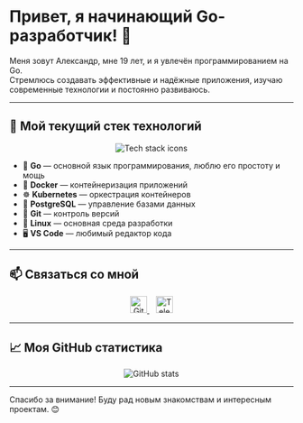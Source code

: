 # Привет, я начинающий Go-разработчик! 👋

Меня зовут Александр, мне 19 лет, и я увлечён программированием на Go.  
Стремлюсь создавать эффективные и надёжные приложения, изучаю современные технологии и постоянно развиваюсь.

---

## 🚀 Мой текущий стек технологий

<p align="center">
  <img src="https://skillicons.dev/icons?i=go,docker,kubernetes,postgres,git,linux,vscode,csharp" alt="Tech stack icons" />
</p>

- 🐹 **Go** — основной язык программирования, люблю его простоту и мощь  
- 🐳 **Docker** — контейнеризация приложений  
- ☸️ **Kubernetes** — оркестрация контейнеров  
- 🐘 **PostgreSQL** — управление базами данных  
- 🔧 **Git** — контроль версий  
- 🐧 **Linux** — основная среда разработки  
- 🖥️ **VS Code** — любимый редактор кода

---

## 📫 Связаться со мной

<p align="center">
  <a href="https://github.com/Geysha228" target="_blank" rel="noopener">
    <img height="30" src="https://cdn.jsdelivr.net/npm/simple-icons@v8/icons/github.svg" alt="GitHub" />
  </a>
  &nbsp;&nbsp;
  <a href="https://t.me/Geysha228" target="_blank" rel="noopener">
    <img height="30" src="https://cdn.jsdelivr.net/npm/simple-icons@v8/icons/telegram.svg" alt="Telegram" />
  </a>
</p>

---

## 📈 Моя GitHub статистика

<p align="center">
  <img src="https://github-readme-stats.vercel.app/api?username=Geysha228&show_icons=true&theme=radical" alt="GitHub stats" />
</p>

---

Спасибо за внимание! Буду рад новым знакомствам и интересным проектам. 😊
